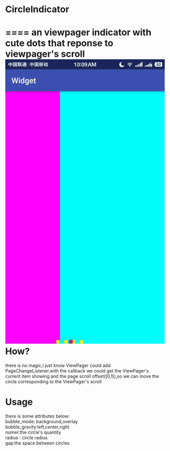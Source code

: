 # CircleIndicator<br>
====
an viewpager indicator with cute dots that reponse to viewpager's scroll<br>
!["poor quality" ](https://github.com/HirayClay/CircleIndicator/raw/master/app/static/shot.gif)
How?
===
there is no magic,i just know ViewPager could add PageChangeListener,with the callback we could get the ViewPager's current item showing and the page scroll offset([0,1)),so we can move the circle corresponding to the ViewPager's scroll<br>

Usage
===
there is some attributes below:<br>
bubble_mode: background,overlay<br>
bubble_gravity:left,center,right<br>
numer:the circle's quantity<br>
radius : circle radius<br>
gap:the space between circles
